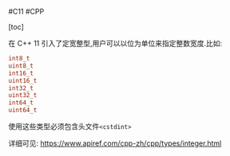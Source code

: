 #C11
#CPP 

[toc]  

在 C++ 11 引入了定宽整型,用户可以以位为单位来指定整数宽度.比如:
```c++
int8_t
uint8_t
int16_t
uint16_t
int32_t
uint32_t
int64_t
uint64_t
```
使用这些类型必须包含头文件`<cstdint>`

详细可见: https://www.apiref.com/cpp-zh/cpp/types/integer.html
